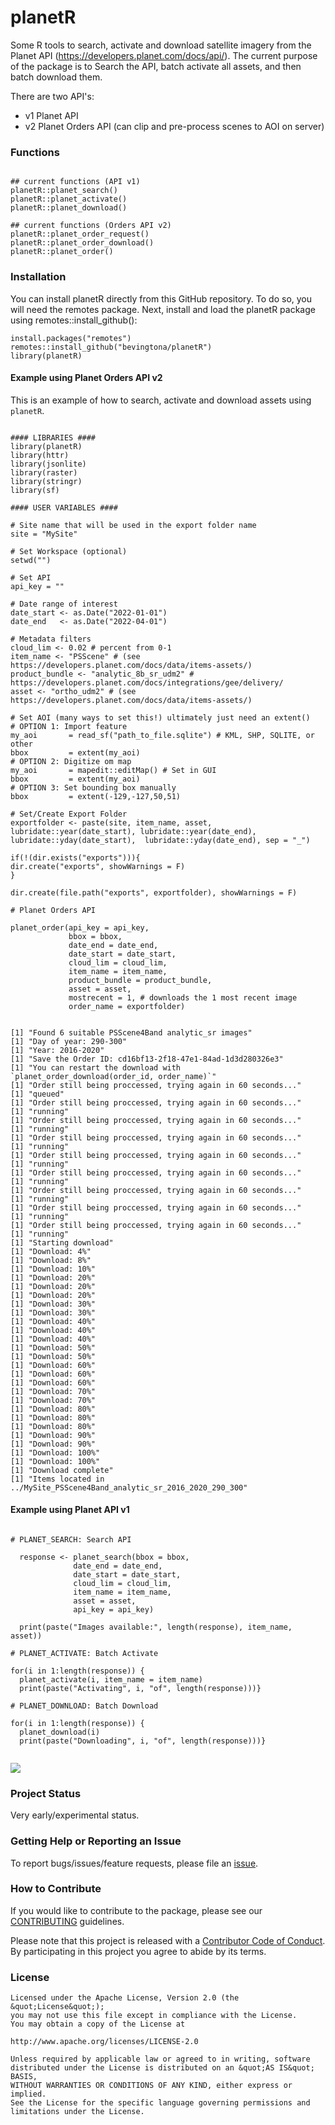 # planetR

Some R tools to search, activate and download satellite imagery from the Planet API (https://developers.planet.com/docs/api/). The current purpose of the package is to Search the API, batch activate all assets, and then batch download them. 

There are two API's: 
- v1 Planet API
- v2 Planet Orders API (can clip and pre-process scenes to AOI on server)

### Functions

```{r functions}

## current functions (API v1)
planetR::planet_search()
planetR::planet_activate()
planetR::planet_download()

## current functions (Orders API v2)
planetR::planet_order_request()
planetR::planet_order_download()
planetR::planet_order()

```

### Installation

You can install planetR directly from this GitHub repository. To do so, you will need the remotes package. Next, install and load the planetR package using remotes::install_github():

```{r installation}
install.packages("remotes")
remotes::install_github("bevingtona/planetR")
library(planetR)
```

#### Example using Planet Orders API v2

This is an example of how to search, activate and download assets using `planetR`.

```{r example}

#### LIBRARIES ####
library(planetR)
library(httr)
library(jsonlite)
library(raster)
library(stringr)
library(sf)

#### USER VARIABLES ####

# Site name that will be used in the export folder name
site = "MySite"

# Set Workspace (optional)
setwd("")

# Set API
api_key = "" 

# Date range of interest
date_start <- as.Date("2022-01-01")
date_end   <- as.Date("2022-04-01")

# Metadata filters
cloud_lim <- 0.02 # percent from 0-1
item_name <- "PSScene" # (see https://developers.planet.com/docs/data/items-assets/)
product_bundle <- "analytic_8b_sr_udm2" # https://developers.planet.com/docs/integrations/gee/delivery/
asset <- "ortho_udm2" # (see https://developers.planet.com/docs/data/items-assets/)

# Set AOI (many ways to set this!) ultimately just need an extent()
# OPTION 1: Import feature
my_aoi       = read_sf("path_to_file.sqlite") # KML, SHP, SQLITE, or other
bbox         = extent(my_aoi)
# OPTION 2: Digitize om map
my_aoi       = mapedit::editMap() # Set in GUI
bbox         = extent(my_aoi)
# OPTION 3: Set bounding box manually
bbox         = extent(-129,-127,50,51)

# Set/Create Export Folder
exportfolder <- paste(site, item_name, asset, lubridate::year(date_start), lubridate::year(date_end),  lubridate::yday(date_start),  lubridate::yday(date_end), sep = "_")

if(!(dir.exists("exports"))){
dir.create("exports", showWarnings = F)
}

dir.create(file.path("exports", exportfolder), showWarnings = F)

# Planet Orders API

planet_order(api_key = api_key, 
             bbox = bbox, 
             date_end = date_end,
             date_start = date_start,
             cloud_lim = cloud_lim, 
             item_name = item_name, 
             product_bundle = product_bundle,
             asset = asset,
             mostrecent = 1, # downloads the 1 most recent image
             order_name = exportfolder)
             

[1] "Found 6 suitable PSScene4Band analytic_sr images"
[1] "Day of year: 290-300"
[1] "Year: 2016-2020"
[1] "Save the Order ID: cd16bf13-2f18-47e1-84ad-1d3d280326e3"
[1] "You can restart the download with `planet_order_download(order_id, order_name)`"
[1] "Order still being proccessed, trying again in 60 seconds..."
[1] "queued"
[1] "Order still being proccessed, trying again in 60 seconds..."
[1] "running"
[1] "Order still being proccessed, trying again in 60 seconds..."
[1] "running"
[1] "Order still being proccessed, trying again in 60 seconds..."
[1] "running"
[1] "Order still being proccessed, trying again in 60 seconds..."
[1] "running"
[1] "Order still being proccessed, trying again in 60 seconds..."
[1] "running"
[1] "Order still being proccessed, trying again in 60 seconds..."
[1] "running"
[1] "Order still being proccessed, trying again in 60 seconds..."
[1] "running"
[1] "Order still being proccessed, trying again in 60 seconds..."
[1] "running"
[1] "Starting download"
[1] "Download: 4%"
[1] "Download: 8%"
[1] "Download: 10%"
[1] "Download: 20%"
[1] "Download: 20%"
[1] "Download: 20%"
[1] "Download: 30%"
[1] "Download: 30%"
[1] "Download: 40%"
[1] "Download: 40%"
[1] "Download: 40%"
[1] "Download: 50%"
[1] "Download: 50%"
[1] "Download: 60%"
[1] "Download: 60%"
[1] "Download: 60%"
[1] "Download: 70%"
[1] "Download: 70%"
[1] "Download: 80%"
[1] "Download: 80%"
[1] "Download: 80%"
[1] "Download: 90%"
[1] "Download: 90%"
[1] "Download: 100%"
[1] "Download: 100%"
[1] "Download complete"
[1] "Items located in ../MySite_PSScene4Band_analytic_sr_2016_2020_290_300"

```

#### Example using Planet API v1

```{r example_v1}

# PLANET_SEARCH: Search API

  response <- planet_search(bbox = bbox,
              date_end = date_end,
              date_start = date_start,
              cloud_lim = cloud_lim,
              item_name = item_name,
              asset = asset,
              api_key = api_key)
              
  print(paste("Images available:", length(response), item_name, asset))

# PLANET_ACTIVATE: Batch Activate 

for(i in 1:length(response)) {
  planet_activate(i, item_name = item_name)
  print(paste("Activating", i, "of", length(response)))}

# PLANET_DOWNLOAD: Batch Download 

for(i in 1:length(response)) {
  planet_download(i)
  print(paste("Downloading", i, "of", length(response)))}
  
```
![](images/download_example.png)


### Project Status

Very early/experimental status. 

### Getting Help or Reporting an Issue

To report bugs/issues/feature requests, please file an [issue](https://github.com/bevingtona/planetR/issues/).

### How to Contribute

If you would like to contribute to the package, please see our 
[CONTRIBUTING](CONTRIBUTING.md) guidelines.

Please note that this project is released with a [Contributor Code of Conduct](CODE_OF_CONDUCT.md). By participating in this project you agree to abide by its terms.

### License

```
Licensed under the Apache License, Version 2.0 (the &quot;License&quot;);
you may not use this file except in compliance with the License.
You may obtain a copy of the License at

http://www.apache.org/licenses/LICENSE-2.0

Unless required by applicable law or agreed to in writing, software distributed under the License is distributed on an &quot;AS IS&quot; BASIS,
WITHOUT WARRANTIES OR CONDITIONS OF ANY KIND, either express or implied.
See the License for the specific language governing permissions and limitations under the License.
